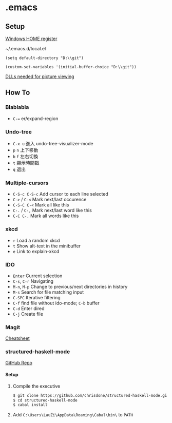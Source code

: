 # .emacs #

## Setup ##
[Windows HOME register](http://www.emacswiki.org/emacs/MsWindowsRegistry)

~/.emacs.d/local.el
```elisp
(setq default-directory "D:\\git")

(custom-set-variables '(initial-buffer-choice "D:\\git"))
```

[DLLs needed for picture viewing](https://code.google.com/p/emacs4win/source/browse/#git%2Fdlls)

## How To ##
### Blablabla ###
* `C-=` er/expand-region

### Undo-tree ###
* `C-x u` 進入 undo-tree-visualizer-mode
* `p` `n` 上下移動
* `b` `f` 左右切換
* `t` 顯示時間戳
* `q` 退出

### Multiple-cursors ###
* `C-S-c C-S-c` Add cursor to each line selected
* `C->` / `C-<` Mark next/last occurence
* `C-S-C C-<` Mark all like this
* `C-.` / `C-,` Mark next/last word like this
* `C-C C-,` Mark all words like this

### xkcd ###
* `r` Load a random xkcd
* `t` Show alt-text in the minibuffer
* `e` Link to explain-xkcd

### IDO ###
* `Enter` Current selection
* `C-s`, `C-r` Navigating
* `M-n`, `M-p` Change to previous/next directories in history
* `M-s` Search for file matching input
* `C-SPC` Iterative filtering
* `C-f` find file without ido-mode; `C-b` buffer
* `C-d` Enter dired
* `C-j` Create file

### Magit ###
[Cheatsheet](http://daemianmack.com/magit-cheatsheet.html)


### structured-haskell-mode ###
[GitHub Repo](https://github.com/chrisdone/structured-haskell-mode)

#### Setup ####
1. Compile the executive

   ```bash
   $ git clone https://github.com/chrisdone/structured-haskell-mode.git
   $ cd structured-haskell-mode
   $ cabal install
   ```
2. Add `C:\Users\LauZi\AppData\Roaming\Cabal\bin\` to `PATH`
